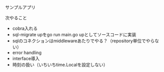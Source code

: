 サンプルアプリ

次やること
- cobra入れる
- sql-migrate upをgo run main.go upとしてソースコードに実装
- sqlのコネクションはmiddlewareあたりでやる？（repository単位でやらない）
- error handling
- interface導入
- 時刻の扱い（いちいちtime.Localを設定しない）

